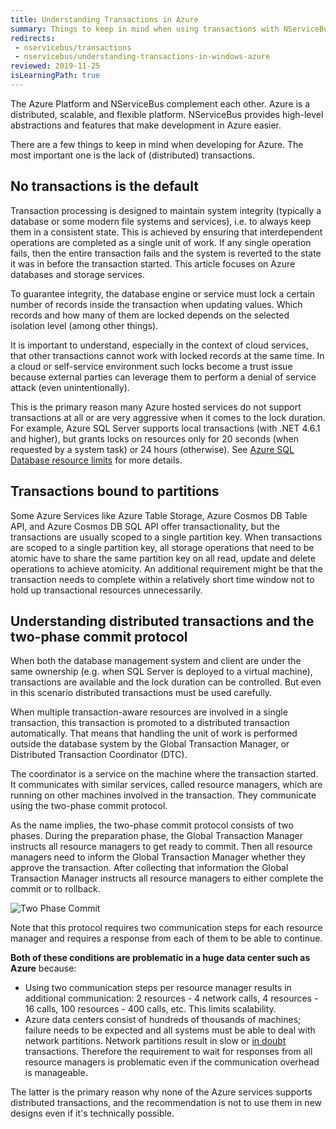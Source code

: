 ```yaml
---
title: Understanding Transactions in Azure
summary: Things to keep in mind when using transactions with NServiceBus in Azure
redirects:
 - nservicebus/transactions
 - nservicebus/understanding-transactions-in-windows-azure
reviewed: 2019-11-25
isLearningPath: true
---
```


The Azure Platform and NServiceBus complement each other. Azure is a distributed, scalable, and flexible platform. NServiceBus provides high-level abstractions and features that make development in Azure easier.

There are a few things to keep in mind when developing for Azure. The most important one is the lack of (distributed) transactions.


## No transactions is the default

Transaction processing is designed to maintain system integrity (typically a database or some modern file systems and services), i.e. to always keep them in a consistent state. This is achieved by ensuring that interdependent operations are completed as a single unit of work. If any single operation fails, then the entire transaction fails and the system is reverted to the state it was in before the transaction started. This article focuses on Azure databases and storage services.

To guarantee integrity, the database engine or service must lock a certain number of records inside the transaction when updating values. Which records and how many of them are locked depends on the selected isolation level (among other things).

It is important to understand, especially in the context of cloud services, that other transactions cannot work with locked records at the same time. In a cloud or self-service environment such locks become a trust issue because external parties can leverage them to perform a denial of service attack (even unintentionally).

This is the primary reason many Azure hosted services do not support transactions at all or are very aggressive when it comes to the lock duration.
For example, Azure SQL Server supports local transactions (with .NET 4.6.1 and higher), but grants locks on resources only for 20 seconds (when requested by a system task) or 24 hours (otherwise). See [Azure SQL Database resource limits](https://docs.microsoft.com/en-us/azure/sql-database/sql-database-resource-limits) for more details.

## Transactions bound to partitions

Some Azure Services like Azure Table Storage, Azure Cosmos DB Table API, and Azure Cosmos DB SQL API offer transactionality, but the transactions are usually scoped to a single partition key. When transactions are scoped to a single partition key, all storage operations that need to be atomic have to share the same partition key on all read, update and delete operations to achieve atomicity. An additional requirement might be that the transaction needs to complete within a relatively short time window not to hold up transactional resources unnecessarily. 

## Understanding distributed transactions and the two-phase commit protocol

When both the database management system and client are under the same ownership (e.g. when SQL Server is deployed to a virtual machine), transactions are available and the lock duration can be controlled. But even in this scenario distributed transactions must be used carefully.

When multiple transaction-aware resources are involved in a single transaction, this transaction is promoted to a distributed transaction automatically. That means that handling the unit of work is performed outside the database system by the Global Transaction Manager, or Distributed Transaction Coordinator (DTC).

The coordinator is a service on the machine where the transaction started. It communicates with similar services, called resource managers, which are running on other machines involved in the transaction. They communicate using the two-phase commit protocol.

As the name implies, the two-phase commit protocol consists of two phases. During the preparation phase, the Global Transaction Manager instructs all resource managers to get ready to commit. Then all resource managers need to inform the Global Transaction Manager whether they approve the transaction. After collecting that information the Global Transaction Manager instructs all resource managers to either complete the commit or to rollback.

![Two Phase Commit](two-phase-commit.png)

Note that this protocol requires two communication steps for each resource manager and requires a response from each of them to be able to continue.

**Both of these conditions are problematic in a huge data center such as Azure** because:

 * Using two communication steps per resource manager results in additional communication: 2 resources - 4 network calls, 4 resources - 16 calls, 100 resources - 400 calls, etc. This limits scalability.
 * Azure data centers consist of hundreds of thousands of machines; failure needs to be expected and all systems must be able to deal with network partitions. Network partitions result in slow or [in doubt](https://msdn.microsoft.com/en-us/library/ms681727.aspx) transactions. Therefore the requirement to wait for responses from all resource managers is problematic even if the communication overhead is manageable.

The latter is the primary reason why none of the Azure services supports distributed transactions, and the recommendation is not to use them in new designs even if it's technically possible.